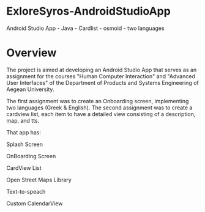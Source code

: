 # ExloreSyros-AndroidStudioApp
 Android Studio App - Java - Cardlist - osmoid - two languages

# Overview
<p>The project is aimed at developing an Android Studio App that serves as an assignment for the courses "Human Computer Interaction" and "Advanced User Interfaces" of the Department of Products and Systems Engineering of Aegean University.</p>
<p>The first assignment was to create an Onboarding screen, implementing two languages (Greek & English). The second assignment was to create a cardview list, each item to have a detailed view consisting of a description, map, and tts.</p>

<p>That app has:</p>
<p>Splash Screen</p>
<p>OnBoarding Screen</p>
<p>CardView List</p>
<p>Open Street Maps Library</p>
<p>Text-to-speach</p>
<p>Custom CalendarView</p>
